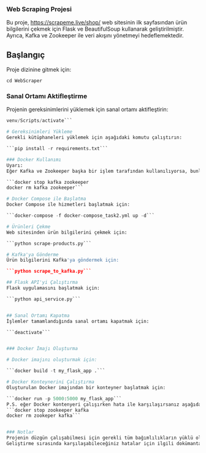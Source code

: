 
### Web Scraping Projesi ###

Bu proje, https://scrapeme.live/shop/ web sitesinin ilk sayfasından ürün bilgilerini çekmek için Flask ve BeautifulSoup kullanarak geliştirilmiştir. Ayrıca, Kafka ve Zookeeper ile veri akışını yönetmeyi hedeflemektedir.

## Başlangıç
Proje dizinine gitmek için:

`cd WebScraper`
### Sanal Ortamı Aktifleştirme
Projenin gereksinimlerini yüklemek için sanal ortamı aktifleştirin:

```python -m venv venv
venv/Scripts/activate```

# Gereksinimleri Yükleme
Gerekli kütüphaneleri yüklemek için aşağıdaki komutu çalıştırın:

```pip install -r requirements.txt```

### Docker Kullanımı
Uyarı:
Eğer Kafka ve Zookeeper başka bir işlem tarafından kullanılıyorsa, bunları durdurmak için şu komutları çalıştırın:

```docker stop kafka zookeeper
docker rm kafka zookeeper```

# Docker Compose ile Başlatma
Docker Compose ile hizmetleri başlatmak için:

```docker-compose -f docker-compose_task2.yml up -d```

# Ürünleri Çekme
Web sitesinden ürün bilgilerini çekmek için:

```python scrape-products.py```

# Kafka'ya Gönderme
Ürün bilgilerini Kafka'ya göndermek için:

```python scrape_to_kafka.py```

## Flask API'yi Çalıştırma
Flask uygulamasını başlatmak için:

```python api_service.py```


## Sanal Ortamı Kapatma
İşlemler tamamlandığında sanal ortamı kapatmak için:

```deactivate```


### Docker İmajı Oluşturma

# Docker imajını oluşturmak için:

```docker build -t my_flask_app .```

# Docker Konteynerini Çalıştırma
Oluşturulan Docker imajından bir konteyner başlatmak için:

```docker run -p 5000:5000 my_flask_app```
P.S. eğer Docker kontenyeri çalışırken hata ile karşılaşırsanız aşağıdaki komutları çalıştırmak bu problemi çözecektir:
```docker stop zookeeper kafka
docker rm zookeper kafka```


### Notlar
Projenin düzgün çalışabilmesi için gerekli tüm bağımlılıkların yüklü olduğundan emin olun.
Geliştirme sırasında karşılaşabileceğiniz hatalar için ilgili dokümantasyonları kontrol edin.
